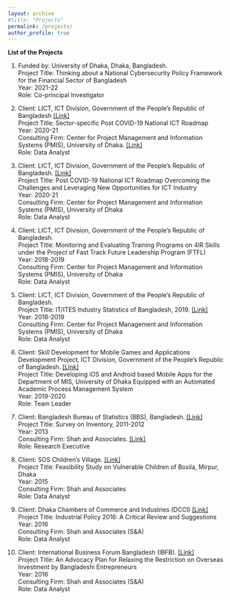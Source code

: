 ```yaml
---
layout: archive
#title: "Projects"
permalink: /projects/
author_profile: true
---
```


**List of the Projects**
1.  Funded by: University of Dhaka, Dhaka, Bangladesh.
    <br>Project Title: Thinking about a National Cybersecurity Policy Framework for the Financial Sector of Bangladesh
    <br>Year: 2021-22
    <br>Role: Co-principal Investigator

2.  Client: LICT, ICT Division, Government of the People’s Republic of Bangladesh [[Link]](http://www.lict.gov.bd)
    <br>Project Title: Sector-specific Post COVID-19 National ICT Roadmap
    <br>Year: 2020-21
    <br>Consulting Firm: Center for Project Management and Information Systems (PMIS), University of Dhaka. [[Link]](www.pmis.du.ac.bd)
    <br>Role: Data Analyst

3.  Client: LICT, ICT Division, Government of the People’s  Republic of Bangladesh. [[Link]](http://www.lict.gov.bd)
    <br>Project Title: Post COVID-19 National ICT Roadmap Overcoming the Challenges and Leveraging New Opportunities for ICT Industry
    <br>Year: 2020-21
    <br>Consulting Firm: Center for Project Management and Information Systems (PMIS), University of Dhaka
    <br>Role: Data Analyst

4.  Client: LICT, ICT Division, Government of the People’s Republic of Bangladesh.
    <br>Project Title: Monitoring and Evaluating Training Programs on 4IR Skills under the Project of Fast Track Future Leadership Program (FTFL)
    <br>Year: 2018-2019
    <br>Consulting Firm: Center for Project Management and Information Systems (PMIS), University of Dhaka
    <br>Role: Data Analyst

5.  Client: LICT, ICT Division, Government of the People’s Republic of Bangladesh.
    <br>Project Title: IT/ITES Industry Statistics of Bangladesh, 2019. [[Link]](http://lict.gov.bd/main/strategic)
    <br>Year: 2018-2019
    <br>Consulting Firm: Center for Project Management and Information Systems (PMIS), University of Dhaka
    <br>Role: Data Analyst

6.  Client: Skill Development for Mobile Games and Applications Development Project, ICT Division, Government of the People’s Republic of Bangladesh. [[Link]](https://sdmgap-ict.com)
    <br>Project Title: Developing iOS and Android based Mobile Apps for the Department of MIS, University of Dhaka Equipped with an Automated Academic Process Management System
    <br>Year: 2019-2020
    <br>Role: Team Leader

7.  Client: Bangladesh Bureau of Statistics (BBS), Bangladesh. [[Link]](http://www.bbs.gov.bd)
    <br>Project Title: Survey on Inventory, 2011-2012
    <br>Year: 2013
    <br>Consulting Firm: Shah and Associates. [[Link]](www.shahandassociates.com.bd)
    <br>Role: Research Executive

8.  Client: SOS Children’s Village. [[Link]](http://www.sos-bangladesh.org)
    <br>Project Title: Feasibility Study on Vulnerable Children of Bosila, Mirpur, Dhaka
    <br>Year: 2015
    <br>Consulting Firm: Shah and Associates
    <br>Role: Data Analyst

9.  Client: Dhaka Chambers of Commerce and Industries (DCCI) [[Link]](https://www.dhakachamber.com/)
    <br>Project Title: Industrial Policy 2016: A Critical Review and Suggestions
    <br>Year: 2016
    <br>Consulting Firm: Shah and Associates (S&A)
    <br>Role: Data Analyst

10. Client: International Business Forum Bangladesh (IBFB). [[Link]](https://www.ibfb.org/)
    <br>Project Title: An Advocacy Plan for Relaxing the Restriction on Overseas Investment by Bangladeshi Entrepreneurs
    <br>Year: 2016
    <br>Consulting Firm: Shah and Associates (S&A)
    <br>Role: Data Analyst